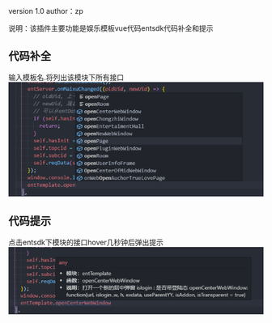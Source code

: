 version 1.0
author：zp

说明：该插件主要功能是娱乐模板vue代码entsdk代码补全和提示

## 代码补全
输入模板名.将列出该模块下所有接口
![buquan](https://github.com/zhouFear/vscode-pluin/blob/master/img/buquan.png)

## 代码提示
点击entsdk下模块的接口hover几秒钟后弹出提示
![tips](https://github.com/zhouFear/vscode-pluin/blob/master/img/tips.png)